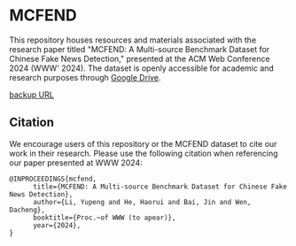 

# MCFEND
This repository houses resources and materials associated with the research paper titled "MCFEND: A Multi-source Benchmark Dataset for Chinese Fake News Detection," presented at the ACM Web Conference 2024 (WWW' 2024). The dataset is openly accessible for academic and research purposes through [Google Drive](https://drive.google.com/drive/folders/1tflhQTkMT_gTTwEw3ESfKS7Sr5w__5u5?usp=sharing).

[backup URL](https://drive.google.com/drive/folders/11kS-ozOH8spjTqVp7swWOoByWng9MjhN)

## Citation
We encourage users of this repository or the MCFEND dataset to cite our work in their research. Please use the following citation when referencing our paper presented at WWW 2024:

```
@INPROCEEDINGS{mcfend,
      title={MCFEND: A Multi-source Benchmark Dataset for Chinese Fake News Detection}, 
      author={Li, Yupeng and He, Haorui and Bai, Jin and Wen, Dacheng},
      booktitle={Proc.~of WWW (to apear)}, 
      year={2024},
}
```

